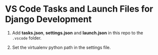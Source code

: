 # VS Code Tasks and Launch Files for Django Development

1. Add **tasks.json**, **settings.json** and **launch.json** in this repo to the `.vscode` folder.

2. Set the virtualenv python path in the settings file.